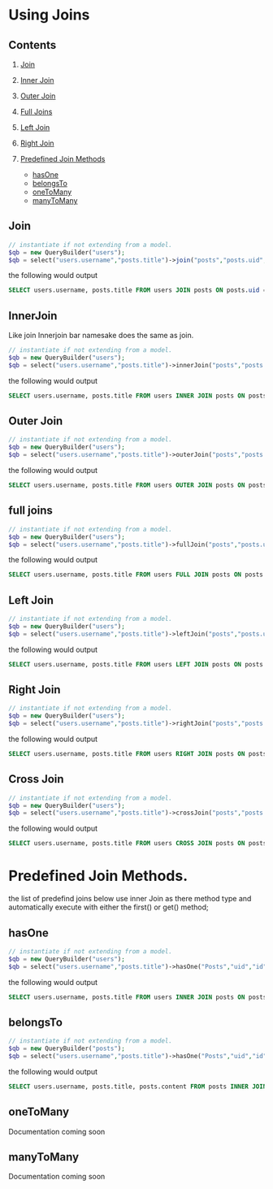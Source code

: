 # Using Joins

## Contents 
1. [Join](#join)  
2. [Inner Join](#innerjoin)  
3. [Outer Join](#outer-join)  
4. [Full Joins](#full-joins)  
5. [Left Join](#left-join)  
6. [Right Join](#right-join)  

8. [Predefined Join Methods](#predefined-join-methods)  
    - [hasOne](#hasone)  
    - [belongsTo](#belongsto)  
    - [oneToMany](#onetomany)  
    - [manyToMany](#manytomany)  



## Join

```php
// instantiate if not extending from a model.
$qb = new QueryBuilder("users");
$qb = select("users.username","posts.title")->join("posts","posts.uid","users.id")->where("users.username","mike");
```
the following would output 
```sql
SELECT users.username, posts.title FROM users JOIN posts ON posts.uid = users.id WHERE users.username = "mike";
```

## InnerJoin

Like  join Innerjoin bar namesake does the same as  join.

```php
// instantiate if not extending from a model.
$qb = new QueryBuilder("users");
$qb = select("users.username","posts.title")->innerJoin("posts","posts.uid","users.id")->where("users.username","mike");
```
the following would output 
```sql
SELECT users.username, posts.title FROM users INNER JOIN posts ON posts.uid = users.id WHERE users.username = "mike";
```

## Outer Join

```php
// instantiate if not extending from a model.
$qb = new QueryBuilder("users");
$qb = select("users.username","posts.title")->outerJoin("posts","posts.uid","users.id")->where("users.username","mike");
```
the following would output 
```sql
SELECT users.username, posts.title FROM users OUTER JOIN posts ON posts.uid = users.id WHERE users.username = "mike";
```

## full joins

```php
// instantiate if not extending from a model.
$qb = new QueryBuilder("users");
$qb = select("users.username","posts.title")->fullJoin("posts","posts.uid","users.id")->where("users.username","mike");
```
the following would output 
```sql
SELECT users.username, posts.title FROM users FULL JOIN posts ON posts.uid = users.id WHERE users.username = "mike";
```

## Left Join

```php
// instantiate if not extending from a model.
$qb = new QueryBuilder("users");
$qb = select("users.username","posts.title")->leftJoin("posts","posts.uid","users.id")->where("users.username","mike");
```
the following would output 
```sql
SELECT users.username, posts.title FROM users LEFT JOIN posts ON posts.uid = users.id WHERE users.username = "mike";
```

## Right Join

```php
// instantiate if not extending from a model.
$qb = new QueryBuilder("users");
$qb = select("users.username","posts.title")->rightJoin("posts","posts.uid","users.id")->where("users.username","mike");
```
the following would output 
```sql
SELECT users.username, posts.title FROM users RIGHT JOIN posts ON posts.uid = users.id WHERE users.username = "mike";
```

## Cross Join


```php
// instantiate if not extending from a model.
$qb = new QueryBuilder("users");
$qb = select("users.username","posts.title")->crossJoin("posts","posts.uid","users.id")->where("users.username","mike");
```
the following would output 
```sql
SELECT users.username, posts.title FROM users CROSS JOIN posts ON posts.uid = users.id WHERE users.username = "mike";
```

# Predefined Join Methods.

the list of predefind joins below use inner Join as there method type and automatically execute with either the first() or get() method;

## hasOne


```php
// instantiate if not extending from a model.
$qb = new QueryBuilder("users");
$qb = select("users.username","posts.title")->hasOne("Posts","uid","id");
```
the following would output 
```sql
SELECT users.username, posts.title FROM users INNER JOIN posts ON posts.uid = users.id WHERE users.username = "mike";
```

## belongsTo
```php
// instantiate if not extending from a model.
$qb = new QueryBuilder("posts");
$qb = select("users.username","posts.title")->hasOne("Posts","uid","id");
```

the following would output 
```sql
SELECT users.username, posts.title, posts.content FROM posts INNER JOIN users ON users.id = posts.uid WHERE users.username = "mike";
```

## oneToMany
 Documentation coming soon
## manyToMany
Documentation coming soon
